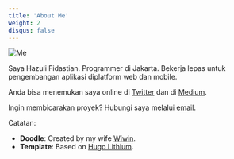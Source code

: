 ```yaml
---
title: 'About Me'
weight: 2
disqus: false
---
```


![Me](/images/me.png)

Saya Hazuli Fidastian. Programmer di Jakarta. Bekerja lepas untuk pengembangan aplikasi diplatform web dan mobile.

Anda bisa menemukan saya online di [Twitter](https://twitter.com/hazulifidastian) dan di [Medium](https://medium.com/@HazuliFidastian).

Ingin membicarakan proyek? Hubungi saya melalui [email](mailto:hazulifidastian@live.com).

Catatan:

* **Doodle**: Created by my wife [Wiwin](https://medium.com/@inggilwindiarti).
* **Template**: Based on [Hugo Lithium](https://github.com/jrutheiser/hugo-lithium-theme).
